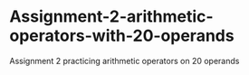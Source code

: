 # Assignment-2-arithmetic-operators-with-20-operands
Assignment 2 practicing arithmetic operators on 20 operands
